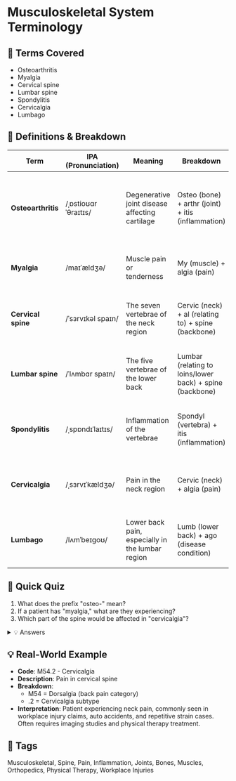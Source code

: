# Musculoskeletal System Terminology

## 📘 Terms Covered
- Osteoarthritis
- Myalgia  
- Cervical spine
- Lumbar spine
- Spondylitis
- Cervicalgia
- Lumbago

## 🧾 Definitions & Breakdown
| Term | IPA (Pronunciation) | Meaning | Breakdown | Example in Context |
|------|-------------------|---------|-----------|-------------------|
| **Osteoarthritis** | /ˌɒstioʊɑrˈθraɪtɪs/ | Degenerative joint disease affecting cartilage | Osteo (bone) + arthr (joint) + itis (inflammation) | "Patient diagnosed with osteoarthritis of the knee requiring physical therapy" |
| **Myalgia** | /maɪˈældʒə/ | Muscle pain or tenderness | My (muscle) + algia (pain) | "Post-viral myalgia reported following flu recovery" |
| **Cervical spine** | /ˈsɜrvɪkəl spaɪn/ | The seven vertebrae of the neck region | Cervic (neck) + al (relating to) + spine (backbone) | "MRI of cervical spine shows herniated disc at C5-C6" |
| **Lumbar spine** | /ˈlʌmbɑr spaɪn/ | The five vertebrae of the lower back | Lumbar (relating to loins/lower back) + spine (backbone) | "Chronic lumbar spine pain affecting work productivity" |
| **Spondylitis** | /ˌspɒndɪˈlaɪtɪs/ | Inflammation of the vertebrae | Spondyl (vertebra) + itis (inflammation) | "Ankylosing spondylitis causing progressive spinal stiffness" |
| **Cervicalgia** | /ˌsɜrvɪˈkældʒə/ | Pain in the neck region | Cervic (neck) + algia (pain) | "Acute cervicalgia following motor vehicle accident" |
| **Lumbago** | /lʌmˈbeɪɡoʊ/ | Lower back pain, especially in the lumbar region | Lumb (lower back) + ago (disease condition) | "Chronic lumbago preventing patient from returning to work" |

## 📝 Quick Quiz
1. What does the prefix "osteo-" mean?
2. If a patient has "myalgia," what are they experiencing?
3. Which part of the spine would be affected in "cervicalgia"?

<details>
<summary>💡 Answers</summary>

1. **Osteo-** means bone (from Greek osteon)
2. **Myalgia** means muscle pain or muscle aches
3. **Cervicalgia** affects the cervical spine (neck region)

</details>

## 💡 Real-World Example
- **Code**: M54.2 - Cervicalgia
- **Description**: Pain in cervical spine
- **Breakdown**: 
  - M54 = Dorsalgia (back pain category)
  - .2 = Cervicalgia subtype
- **Interpretation**: Patient experiencing neck pain, commonly seen in workplace injury claims, auto accidents, and repetitive strain cases. Often requires imaging studies and physical therapy treatment.

## 🔖 Tags
Musculoskeletal, Spine, Pain, Inflammation, Joints, Bones, Muscles, Orthopedics, Physical Therapy, Workplace Injuries
